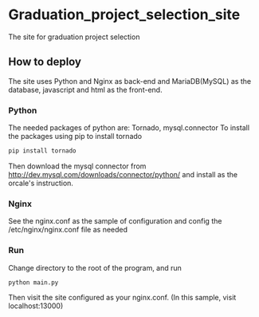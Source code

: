 # Graduation_project_selection_site
The site for graduation project selection

## How to deploy

The site uses Python and Nginx as back-end and MariaDB(MySQL) as the database, javascript and html as the front-end.

### Python

The needed packages of python are: Tornado, mysql.connector
To install the packages using pip to install tornado
```python
pip install tornado
```
Then download the mysql connector from http://dev.mysql.com/downloads/connector/python/ and install as the orcale's instruction.

### Nginx

See the nginx.conf as the sample of configuration and config the /etc/nginx/nginx.conf file as needed

### Run

Change directory to the root of the program, and run
```
python main.py
```
Then visit the site configured as your nginx.conf. (In this sample, visit localhost:13000)
